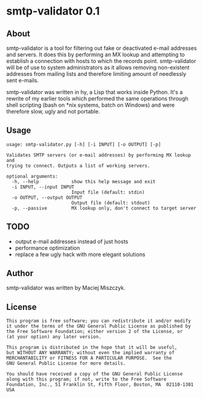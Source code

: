 smtp-validator 0.1
==========================

About
-----
smtp-validator is a tool for filtering out fake or deactivated e-mail addresses
and servers. It does this by performing an MX lookup and attempting to establish
a connection with hosts to which the records point. smtp-validator will be of
use to system administrators as it allows removing non-existent addresses from
mailing lists and therefore limiting amount of needlessly sent e-mails.

smtp-validator was written in hy, a Lisp that works inside Python. It's a rewrite
of my earlier tools which performed the same operations through shell scripting
(bash on *nix systems, batch on Windows) and were therefore slow, ugly and not
portable.

Usage
-----
    usage: smtp-validator.py [-h] [-i INPUT] [-o OUTPUT] [-p]
    
    Validates SMTP servers (or e-mail addresses) by performing MX lookup and
    trying to connect. Outputs a list of working servers.
    
    optional arguments:
      -h, --help            show this help message and exit
      -i INPUT, --input INPUT
                            Input file (default: stdin)
      -o OUTPUT, --output OUTPUT
                            Output file (default: stdout)
      -p, --passive         MX lookup only, don't connect to target server

TODO
----
+ output e-mail addresses instead of just hosts
+ performance optimization
+ replace a few ugly hack with more elegant solutions

Author
------
smtp-validator was written by Maciej Miszczyk.

License
-------

    This program is free software; you can redistribute it and/or modify
    it under the terms of the GNU General Public License as published by
    the Free Software Foundation; either version 2 of the License, or
    (at your option) any later version.

    This program is distributed in the hope that it will be useful,
    but WITHOUT ANY WARRANTY; without even the implied warranty of
    MERCHANTABILITY or FITNESS FOR A PARTICULAR PURPOSE.  See the
    GNU General Public License for more details.

    You should have received a copy of the GNU General Public License
    along with this program; if not, write to the Free Software
    Foundation, Inc., 51 Franklin St, Fifth Floor, Boston, MA  02110-1301  USA